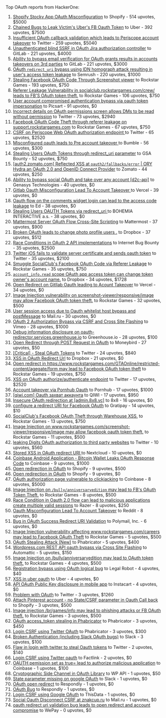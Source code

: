 Top OAuth reports from HackerOne:

1. [Shopify Stocky App OAuth Misconfiguration](https://hackerone.com/reports/740989) to Shopify - 514 upvotes, $5000
2. [Chained Bugs to Leak Victim's Uber's FB Oauth Token](https://hackerone.com/reports/202781) to Uber - 392 upvotes, $7500
3. [Insufficient OAuth callback validation which leads to Periscope account takeover](https://hackerone.com/reports/110293) to Twitter - 259 upvotes, $5040
4. [Unauthenticated blind SSRF in OAuth Jira authorization controller](https://hackerone.com/reports/398799) to GitLab - 221 upvotes, $4000
5. [Ability to bypass email verification for OAuth grants results in accounts takeovers on 3rd parties](https://hackerone.com/reports/922456) to GitLab - 221 upvotes, $3000
6. [OAuth `redirect_uri` bypass using IDN homograph attack resulting in user's access token leakage](https://hackerone.com/reports/861940) to Semrush - 220 upvotes, $1000
7. [Stealing Facebook OAuth Code Through Screenshot viewer](https://hackerone.com/reports/488269) to Rockstar Games - 193 upvotes, $750
8. [Referer Leakage Vulnerability in  socialclub.rockstargames.com/crew/ leads to FB'S OAuth token theft.](https://hackerone.com/reports/787160) to Rockstar Games - 106 upvotes, $750
9. [User account compromised authentication bypass via oauth token impersonation](https://hackerone.com/reports/739321) to Picsart - 91 upvotes, $0
10. [Incorrect details on OAuth permissions screen allows DMs to be read without permission](https://hackerone.com/reports/434763) to Twitter - 73 upvotes, $2940
11. [Facebook OAuth Code Theft through referer leakage on support.rockstargames.com](https://hackerone.com/reports/482743) to Rockstar Games - 67 upvotes, $750
12. [CSRF on Periscope Web OAuth authorization endpoint ](https://hackerone.com/reports/215381) to Twitter - 65 upvotes, $2520
13. [Misconfigured oauth leads to Pre account takeover ](https://hackerone.com/reports/1074047) to Bumble - 56 upvotes, $300
14. [Stealing Users OAuth Tokens through redirect_uri parameter](https://hackerone.com/reports/665651) to GSA Bounty - 52 upvotes, $750
15. [[auth2.zomato.com] Reflected XSS at `oauth2/fallbacks/error` | ORY Hydra an OAuth 2.0 and OpenID Connect Provider](https://hackerone.com/reports/456333) to Zomato - 44 upvotes, $250
16. [Ability to bypass social OAuth and take over any account [d2c-api]](https://hackerone.com/reports/729960) to Genasys Technologies - 40 upvotes, $0
17. [Gitlab Oauth Misconfiguration Lead To Account Takeover ](https://hackerone.com/reports/541701) to Vercel - 39 upvotes, $0
18. [Oauth flow on the comments widget login can lead to the access code leakage](https://hackerone.com/reports/292783) to Ed - 38 upvotes, $0
19. [Stealing Users OAUTH Tokens via redirect_uri ](https://hackerone.com/reports/405100) to BOHEMIA INTERACTIVE a.s. - 38 upvotes, $0
20. [Mattermost Server OAuth Flow Cross-Site Scripting](https://hackerone.com/reports/1216203) to Mattermost - 37 upvotes, $900
21. [Broken OAuth leads to change photo profile users .](https://hackerone.com/reports/642475) to Dropbox - 37 upvotes, $512
22. [Race Conditions in OAuth 2 API implementations](https://hackerone.com/reports/55140) to Internet Bug Bounty - 35 upvotes, $2500
23. [Twitter iOS fails to validate server certificate and sends oauth token](https://hackerone.com/reports/168538) to Twitter - 35 upvotes, $2100
24. [Smuggle SocialClub's Facebook OAuth Code via Referer Leakage](https://hackerone.com/reports/342709) to Rockstar Games - 35 upvotes, $750
25. [`account_info.read` scope OAuth app access token can change token owner's account name.](https://hackerone.com/reports/1031240) to Dropbox - 34 upvotes, $1728
26. [Open Redirect on Gitllab Oauth leading to Acount Takeover](https://hackerone.com/reports/677617) to Vercel - 34 upvotes, $0
27. [Image Injection vulnerability on screenshot-viewer/responsive/image may allow Facebook OAuth token theft.](https://hackerone.com/reports/655288) to Rockstar Games - 32 upvotes, $500
28. [User session access due to Oauth whitelist host bypass and postMessage](https://hackerone.com/reports/875938) to Mail.ru - 30 upvotes, $0
29. [OAuth 2 Authorization Bypass via CSRF and Cross Site Flashing](https://hackerone.com/reports/136582) to Vimeo - 28 upvotes, $1000
30. [Debug information disclosure on oauth-redirector.services.greenhouse.io](https://hackerone.com/reports/315205) to Greenhouse.io - 28 upvotes, $100
31. [Open Redirect through POST Request in OAuth](https://hackerone.com/reports/1129761) to Moneybird - 27 upvotes, $50
32. [[Critical] - Steal OAuth Tokens](https://hackerone.com/reports/131202) to Twitter - 24 upvotes, $840
33. [XSS in OAuth Redirect Url](https://hackerone.com/reports/163707) to Dropbox - 21 upvotes, $0
34. [Open redirect in https://www.rockstargames.com/GTAOnline/restricted-content/agegate/form may lead to Facebook OAuth token theft](https://hackerone.com/reports/798121) to Rockstar Games - 19 upvotes, $750
35. [XSS on OAuth authorize/authenticate endpoint](https://hackerone.com/reports/87040) to Twitter - 17 upvotes, $2520
36. [Account takeover via Pornhub Oauth](https://hackerone.com/reports/192648) to Pornhub - 17 upvotes, $1000
37. [[qiwi.com] Oauth захват аккаунта](https://hackerone.com/reports/159507) to QIWI - 17 upvotes, $950
38. [Insecure OAuth redirection at [admin.8x8.vc]](https://hackerone.com/reports/770548) to 8x8 - 16 upvotes, $0
39. [configure a redirect URI for Facebook OAuth](https://hackerone.com/reports/140432) to Gratipay - 14 upvotes, $10
40. [SocialClub's Facebook OAuth Theft through Warehouse XSS.](https://hackerone.com/reports/316948) to Rockstar Games - 13 upvotes, $750
41. [Image Injection on www.rockstargames.com/screenshot-viewer/responsive/image may allow facebook oauth token theft.](https://hackerone.com/reports/497655) to Rockstar Games - 11 upvotes, $500
42. [leaking Digits OAuth authorization to third party websites](https://hackerone.com/reports/166942) to Twitter - 10 upvotes, $560
43. [Stored XSS in OAuth redirect URI ](https://hackerone.com/reports/261138) to Nextcloud - 10 upvotes, $0
44. [Coinbase Android Application - Bitcoin Wallet Leaks OAuth Response Code](https://hackerone.com/reports/5314) to Coinbase - 9 upvotes, $1000
45. [Open redirection in OAuth](https://hackerone.com/reports/55525) to Shopify - 9 upvotes, $500
46. [Open redirection in OAuth](https://hackerone.com/reports/405697) to Shopify - 9 upvotes, $0
47. [OAuth authorization page vulnerable to clickjacking](https://hackerone.com/reports/65825) to Coinbase - 8 upvotes, $5000
48. [Image Injection on `/bully/anniversaryedition` may lead to FB's OAuth Token Theft.](https://hackerone.com/reports/659784) to Rockstar Games - 8 upvotes, $500
49. [Race Condition in Oauth 2.0 flow can lead to malicious applications create multiple valid sessions](https://hackerone.com/reports/699112) to Razer - 8 upvotes, $250
50. [Oauth Misconfiguration Lead To Account Takeover](https://hackerone.com/reports/1212374) to Reddit - 8 upvotes, $0
51. [Bug in OAuth Success Redirect URI Validation](https://hackerone.com/reports/753547) to Polymail, Inc. - 6 upvotes, $0
52. [Image Injection vulnerability affecting www.rockstargames.com/careers may lead to Facebook OAuth Theft](https://hackerone.com/reports/491654) to Rockstar Games - 5 upvotes, $500
53. [OAuth Stealing Attack (New)](https://hackerone.com/reports/3930) to Phabricator - 5 upvotes, $400
54. [Wordpress.com REST API oauth bypass via Cross Site Flashing](https://hackerone.com/reports/176308) to Automattic - 5 upvotes, $150
55. [Image Injection on /bully/anniversaryedition may lead to OAuth token theft.](https://hackerone.com/reports/498358) to Rockstar Games - 4 upvotes, $500
56. [Registration bypass using OAuth logical bug](https://hackerone.com/reports/64946) to Legal Robot - 4 upvotes, $40
57. [XSS in uber oauth](https://hackerone.com/reports/131052) to Uber - 4 upvotes, $0
58. [API OAuth Public Key disclosure in mobile app](https://hackerone.com/reports/160120) to Instacart - 4 upvotes, $0
59. [Problem with OAuth](https://hackerone.com/reports/46485) to Twitter - 3 upvotes, $1260
60. [Attach Pinterest account - no State/CSRF parameter in Oauth Call back](https://hackerone.com/reports/111218) to Shopify - 3 upvotes, $500
61. [Image injection /br/games/info may lead to phishing attacks or FB OAuth theft.](https://hackerone.com/reports/510388) to Rockstar Games - 3 upvotes, $500
62. [OAuth access_token stealing in Phabricator](https://hackerone.com/reports/3596) to Phabricator - 3 upvotes, $450
63. [Login CSRF using Twitter OAuth](https://hackerone.com/reports/2228) to Phabricator - 3 upvotes, $300
64. [Broken Authentication (including Slack OAuth bugs)](https://hackerone.com/reports/2559) to Slack - 3 upvotes, $100
65. [Flaw in login with twitter to steal Oauth tokens](https://hackerone.com/reports/44492) to Twitter - 2 upvotes, $140
66. [Login CSRF using Twitter oauth](https://hackerone.com/reports/13555) to Factlink - 2 upvotes, $0
67. [OAUTH pemission set as true= lead to authorize malicious application](https://hackerone.com/reports/87561) to Coinbase - 1 upvotes, $100
68. [Cryptographic Side Channel in OAuth Library](https://hackerone.com/reports/31168) to WP API - 1 upvotes, $50
69. [State parameter missing on google OAuth](https://hackerone.com/reports/2688) to Slack - 1 upvotes, $0
70. [OAuth open redirect](https://hackerone.com/reports/7900) to Respondly - 1 upvotes, $0
71. [OAuth Bug](https://hackerone.com/reports/9460) to Respondly - 1 upvotes, $0
72. [Login CSRF using Google OAuth](https://hackerone.com/reports/118737) to ThisData - 1 upvotes, $0
73. [Social Oauth Disconnect CSRF at znakcup.ru](https://hackerone.com/reports/1074869) to Mail.ru - 1 upvotes, $0
74. [oauth redirect uri validation bug leads to open redirect and account compromise](https://hackerone.com/reports/20661) to WePay - 0 upvotes, $0
